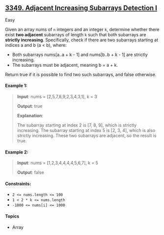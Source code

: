 ## [3349. Adjacent Increasing Subarrays Detection I](https://leetcode.com/problems/adjacent-increasing-subarrays-detection-i/description)

Easy

Given an array nums of `n` integers and an integer `k`, determine whether there exist **two adjacent** subarrays of length `k` such that both subarrays are **strictly increasing**.
Specifically, check if there are two subarrays starting at indices a and b (a < b), where:

- Both subarrays nums[a..a + k - 1] and nums[b..b + k - 1] are strictly increasing. 
- The subarrays must be adjacent, meaning b = a + k.

Return true if it is possible to find two such subarrays, and false otherwise.

#### Example 1:

> **Input**: nums = [2,5,7,8,9,2,3,4,3,1], k = 3
> 
> **Output**: true
> 
> **Explanation**:
> 
> The subarray starting at index 2 is [7, 8, 9], which is strictly increasing.
> The subarray starting at index 5 is [2, 3, 4], which is also strictly increasing.
> These two subarrays are adjacent, so the result is true.

#### Example 2:

> **Input**: nums = [1,2,3,4,4,4,4,5,6,7], k = 5
>
> **Output**: false

#### Constraints:

- `2 <= nums.length <= 100`
- `1 < 2 * k <= nums.length`
- `-1000 <= nums[i] <= 1000`

#### Topics

- Array